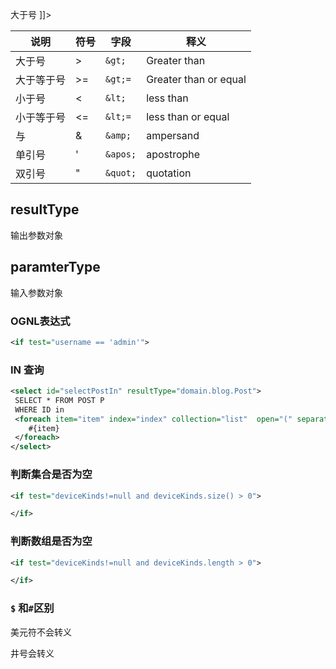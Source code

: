 

大于号 <![CDATA[ > ]]>



| 说明       | 符号 | 字段     | 释义                  |
| ---------- | ---- | -------- | --------------------- |
| 大于号     | >    | `&gt;`   | Greater than          |
| 大于等于号 | >=   | `&gt;=`  | Greater than or equal |
| 小于号     | <    | `&lt;`   | less than             |
| 小于等于号 | <=   | `&lt;=`  | less than or equal    |
| 与         | &    | `&amp;`  | ampersand             |
| 单引号     | '    | `&apos;` | apostrophe            |
| 双引号     | "    | `&quot;` | quotation             |



## resultType

输出参数对象



## paramterType

输入参数对象



### OGNL表达式

```xml
<if test="username == 'admin'">
```



### IN 查询

```xml
<select id="selectPostIn" resultType="domain.blog.Post">
 SELECT * FROM POST P
 WHERE ID in
 <foreach item="item" index="index" collection="list"  open="(" separator="," close=")">
    #{item}
 </foreach>
</select>
```



### 判断集合是否为空

```xml
<if test="deviceKinds!=null and deviceKinds.size() > 0">

</if>
```



### 判断数组是否为空

```xml
<if test="deviceKinds!=null and deviceKinds.length > 0">

</if>
```



### `$` 和`#`区别

美元符不会转义

井号会转义

